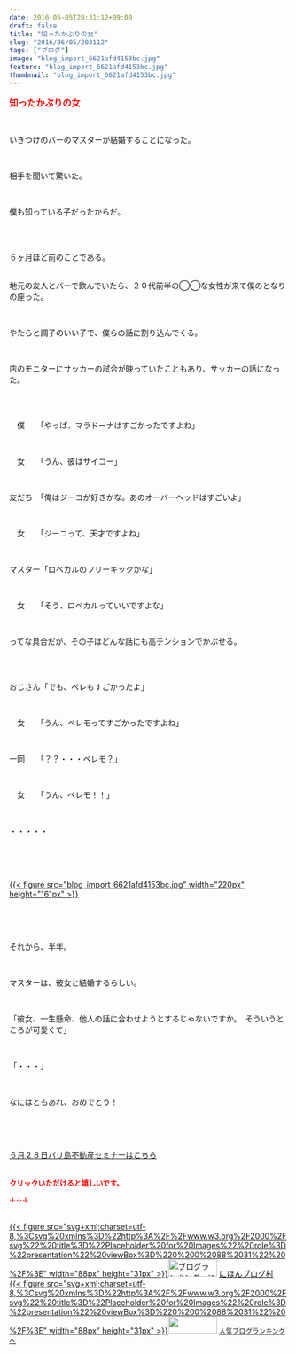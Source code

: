 ```yaml
---
date: 2016-06-05T20:31:12+09:00
draft: false
title: "知ったかぶりの女"
slug: "2016/06/05/203112"
tags: ["ブログ"]
image: "blog_import_6621afd4153bc.jpg"
feature: "blog_import_6621afd4153bc.jpg"
thumbnail: "blog_import_6621afd4153bc.jpg"
---
```

<p><font color="#ff0000" size="3"><strong>知ったかぶりの女</strong></font></p><br/><p>いきつけのバーのマスターが結婚することになった。</p><br/><p>相手を聞いて驚いた。</p><br/><p>僕も知っている子だったからだ。</p><br/><br/><p>６ヶ月ほど前のことである。</p><p><br/>地元の友人とバーで飲んでいたら、２０代前半の◯◯な女性が来て僕のとなりの座った。</p><br/><p>やたらと調子のいい子で、僕らの話に割り込んでくる。</p><br/><p>店のモニターにサッカーの試合が映っていたこともあり、サッカーの話になった。</p><br/><br/><p>　僕　　「やっぱ、マラドーナはすごかったですよね」</p><br/><p>　女　　「うん、彼はサイコー」</p><br/><p>友だち　「俺はジーコが好きかな。あのオーバーヘッドはすごいよ」</p><br/><p>　女　　「ジーコって、天才ですよね」</p><br/><p>マスター「ロベカルのフリーキックかな」</p><br/><p>　女　　「そう、ロベカルっていいですよな」</p><br/><p>ってな具合だが、その子はどんな話にも高テンションでかぶせる。</p><br/><br/><p>おじさん「でも、ペレもすごかったよ」</p><br/><p>　女　　「うん、ペレモってすごかったですよね」</p><br/><p>一同　　「？？・・・ペレモ？」</p><br/><p>　女　　「うん、ペレモ！！」</p><br/><p>・・・・・</p><br/><br/><p><br/><a href="blog_import_6621afd54aa14.jpg">{{< figure src="blog_import_6621afd4153bc.jpg" width="220px" height="161px" >}}</a><br/></p><br/><p><br/></p><p>それから、半年。</p><br/><p>マスターは、彼女と結婚するらしい。</p><br/><p>「彼女、一生懸命、他人の話に合わせようとするじゃないですか。　そういうところが可愛くて」</p><br/><p>「・・・」</p><br/><p>なにはともあれ、おめでとう！　</p><p><br/></p><br/><p><a href="iin.co.jp" target="_blank">６月２８日バリ島不動産セミナーはこちら</a> <br/><br/></p><p><font color="#ff0000" size="2"><strong>クリックいただけると嬉しいです。<br/></strong></font></p><p><font color="#ff0000" size="2"><strong>↓↓↓</strong></font></p><p><br/><a href="http://www.blogmura.com/ranking.html" target="_blank">{{< figure src="svg+xml;charset=utf-8,%3Csvg%20xmlns%3D%22http%3A%2F%2Fwww.w3.org%2F2000%2Fsvg%22%20title%3D%22Placeholder%20for%20Images%22%20role%3D%22presentation%22%20viewBox%3D%220%200%2088%2031%22%20%2F%3E" width="88px" height="31px" >}}<noscript><img border="0" alt="ブログランキング・にほんブログ村へ" src="https://img-proxy.blog-video.jp/images?url=http%3A%2F%2Fwww.blogmura.com%2Fimg%2Fwww88_31.gif" width="88" height="31"></noscript></a> <a href="http://www.blogmura.com/ranking.html" target="_blank">にほんブログ村</a> <br/><a title="人気ブログランキングへ" href="link.php?1804582">{{< figure src="svg+xml;charset=utf-8,%3Csvg%20xmlns%3D%22http%3A%2F%2Fwww.w3.org%2F2000%2Fsvg%22%20title%3D%22Placeholder%20for%20Images%22%20role%3D%22presentation%22%20viewBox%3D%220%200%2088%2031%22%20%2F%3E" width="88px" height="31px" >}}<noscript><img border="0" src="https://blog.with2.net/img/banner/banner_22.gif" width="88" height="31"></noscript></a> <a style="FONT-SIZE: 12px" href="link.php?1804582">人気ブログランキングへ</a> </p>

